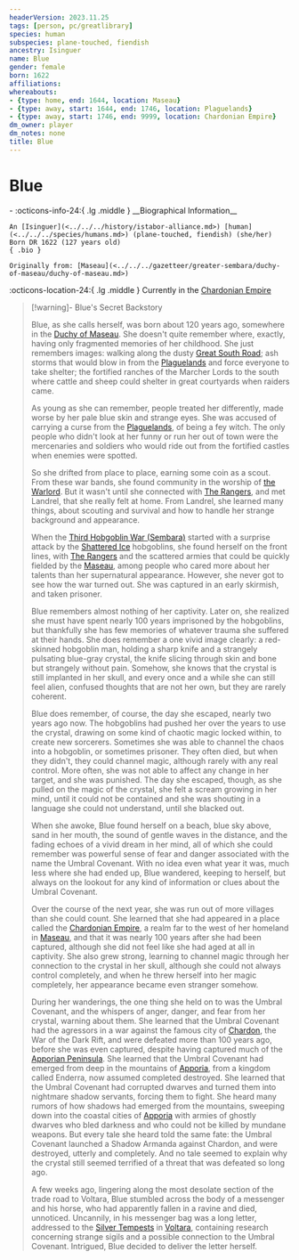 ```yaml
---
headerVersion: 2023.11.25
tags: [person, pc/greatlibrary]
species: human
subspecies: plane-touched, fiendish
ancestry: Isinguer
name: Blue
gender: female
born: 1622
affiliations:
whereabouts:
- {type: home, end: 1644, location: Maseau}
- {type: away, start: 1644, end: 1746, location: Plaguelands}
- {type: away, start: 1746, end: 9999, location: Chardonian Empire}
dm_owner: player
dm_notes: none
title: Blue
---
```

# Blue
<div class="grid cards ext-narrow-margin ext-one-column" markdown>
- :octicons-info-24:{ .lg .middle } __Biographical Information__

    An [Isinguer](<../../../history/istabor-alliance.md>) [human](<../../../species/humans.md>) (plane-touched, fiendish) (she/her)  
    Born DR 1622 (127 years old)  
    { .bio }

    Originally from: [Maseau](<../../../gazetteer/greater-sembara/duchy-of-maseau/duchy-of-maseau.md>)
</div>

:octicons-location-24:{ .lg .middle } Currently in the [Chardonian Empire](<../../../gazetteer/greater-chardon/chardonian-empire/chardonian-empire.md>)


> [!warning]- Blue's Secret Backstory
> 
>Blue, as she calls herself, was born about 120 years ago, somewhere in the [Duchy of Maseau](<../../../gazetteer/greater-sembara/duchy-of-maseau/duchy-of-maseau.md>). She doesn't quite remember where, exactly, having only fragmented memories of her childhood. She just remembers images: walking along the dusty [Great South Road](<../../../gazetteer/greater-sembara/roads/great-south-road.md>); ash storms that would blow in from the [Plaguelands](<../../../gazetteer/upper-istaros/plaguelands.md>) and force everyone to take shelter; the fortified ranches of the Marcher Lords to the south where cattle and sheep could shelter in great courtyards when raiders came. 
>
>As young as she can remember, people treated her differently, made worse by her pale blue skin and strange eyes. She was accused of carrying a curse from the [Plaguelands](<../../../gazetteer/upper-istaros/plaguelands.md>), of being a fey witch. The only people who didn't look at her funny or run her out of town were the mercenaries and soldiers who would ride out from the fortified castles when enemies were spotted. 
>
>So she drifted from place to place, earning some coin as a scout. From these war bands, she found community in the worship of [the Warlord](<../../../gods-and-religions/gods/incorporeal-gods/mos-numena-pantheon/the-warlord.md>). But it wasn't until she connected with [The Rangers](<../../../groups/the-rangers.md>), and met Landrel, that she really felt at home. From Landrel, she learned many things, about scouting and survival and how to handle her strange background and appearance. 
>
>When the [Third Hobgoblin War (Sembara)](<../../../history/third-hobgoblin-war-sembara.md>) started with a surprise attack by the [Shattered Ice](<../../../groups/hobgoblin-clans/shattered-ice-clan.md>) hobgoblins, she found herself on the front lines, with [The Rangers](<../../../groups/the-rangers.md>) and the scattered armies that could be quickly fielded by the [Maseau](<../../../gazetteer/greater-sembara/duchy-of-maseau/duchy-of-maseau.md>), among people who cared more about her talents than her supernatural appearance. However, she never got to see how the war turned out. She was captured in an early skirmish, and taken prisoner.
>
>Blue remembers almost nothing of her captivity. Later on, she realized she must have spent nearly 100 years imprisoned by the hobgoblins, but thankfully she has few memories of whatever trauma she suffered at their hands. She does remember a one vivid image clearly: a red-skinned hobgoblin man, holding a sharp knife and a strangely pulsating blue-gray crystal, the knife slicing through skin and bone but strangely without pain. Somehow, she knows that the crystal is still implanted in her skull, and every once and a while she can still feel alien, confused thoughts that are not her own, but they are rarely coherent. 
>
>Blue does remember, of course, the day she escaped, nearly two years ago now. The hobgoblins had pushed her over the years to use the crystal, drawing on some kind of chaotic magic locked within, to create new sorcerers. Sometimes she was able to channel the chaos into a hobgoblin, or sometimes prisoner. They often died, but when they didn't, they could channel magic, although rarely with any real control. More often, she was not able to affect any change in her target, and she was punished. The day she escaped, though, as she pulled on the magic of the crystal, she felt a scream growing in her mind, until it could not be contained and she was shouting in a language she could not understand, until she blacked out. 
>
>When she awoke, Blue found herself on a beach, blue sky above, sand in her mouth, the sound of gentle waves in the distance, and the fading echoes of a vivid dream in her mind, all of which she could remember was powerful sense of fear and danger associated with the name the Umbral Covenant. With no idea even what year it was, much less where she had ended up, Blue wandered, keeping to herself, but always on the lookout for any kind of information or clues about the Umbral Covenant. 
>
>Over the course of the next year, she was run out of more villages than she could count. She learned that she had appeared in a place called the [Chardonian Empire](<../../../gazetteer/greater-chardon/chardonian-empire/chardonian-empire.md>), a realm far to the west of her homeland in [Maseau](<../../../gazetteer/greater-sembara/duchy-of-maseau/duchy-of-maseau.md>), and that it was nearly 100 years after she had been captured, although she did not feel like she had aged at all in captivity. She also grew strong, learning to channel magic through her connection to the crystal in her skull, although she could not always control completely, and when he threw herself into her magic completely, her appearance became even stranger somehow. 
>
>During her wanderings, the one thing she held on to was the Umbral Covenant, and the whispers of anger, danger, and fear from her crystal, warning about them. She learned that the Umbral Covenant had the agressors in a war against the famous city of [Chardon](<../../../gazetteer/greater-chardon/chardonian-empire/chardon/chardon.md>), the War of the Dark Rift, and were defeated more than 100 years ago, before she was even captured, despite having captured much of the [Apporian Peninsula](<../../../gazetteer/greater-chardon/chardonian-empire/apporia/apporia.md>). She learned that the Umbral Covenant had emerged from deep in the mountains of [Apporia](<../../../gazetteer/greater-chardon/chardonian-empire/apporia/apporia.md>), from a kingdom called Enderra, now assumed completed destroyed. She learned that the Umbral Covenant had corrupted dwarves and turned them into nightmare shadow servants, forcing them to fight. She heard many rumors of how shadows had emerged from the mountains, sweeping down into the coastal cities of [Apporia](<../../../gazetteer/greater-chardon/chardonian-empire/apporia/apporia.md>) with armies of ghostly dwarves who bled darkness and who could not be killed by mundane weapons. But every tale she heard told the same fate: the Umbral Covenant launched a Shadow Armanda against Chardon, and were destroyed, utterly and completely. And no tale seemed to explain why the crystal still seemed terrified of a threat that was defeated so long ago. 
>
>A few weeks ago, lingering along the most desolate section of the trade road to Voltara, Blue stumbled across the body of a messenger and his horse, who had apparently fallen in a ravine and died, unnoticed. Uncannily, in his messenger bag was a long letter, addressed to the [Silver Tempests](<./silver-tempests.md>) in [Voltara](<../../../gazetteer/northwest-coast/voltara.md>), containing research concerning strange sigils and a possible connection to the Umbral Covenant. Intrigued, Blue decided to deliver the letter herself.

